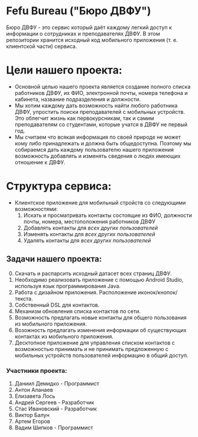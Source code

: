 # Fefu Bureau ("Бюро ДВФУ")
Бюро ДВФУ - это сервис который даёт каждому легкий доступ к информации о сотрудниках и преподавателях ДВФУ.
В этом репозитории хранится исходный код мобильного приложения (т. е. клиентской части) сервиса.
# Цели нашего проекта:
  * Основной целью нашего проекта является создание полного списка работников ДВФУ, их ФИО, электронной почты, номера телефона и кабинета, название подразделения и должности.
  * Мы хотим каждому дать возможность найти любого работника ДВФУ, упростить поиски преподавателей с мобильных устройств. Это облегчит жизнь как первокурсникам, так и самим преподавателям со студентами, которые учатся в ДВФУ не первый год.
  * Мы считаем что всякая информация по своей природе не может кому либо принадлежать и должна быть общедоступна. Поэтому мы собираемся дать каждому пользователю нашего приложения возможность добавлять и изменять сведения о людях имеющих отношение к ДВФУ.
# Структура сервиса:
  * Клиентское приложение для мобильный стройств со следующими возможностями:
      1. Искать и просматривать контакты состоящие из ФИО, должности почты, номера, местоположения работников ДВФУ
      2. Добавлять контакты для *всех других пользователей*
      3. Изменять контакты для *всех других пользователей*
      4. Удалять контакты для *всех других пользователей*
## Задачи нашего проекта:
  0. Скачать и распарсить исходный датасет всех страниц ДВФУ.
  1. Необходимо реализовать приложение с помощью Android Studio, используя язык программирования Java.
  2. Работа с дизайном приложения. Расположение иконок/кнопок/текста.
  3. Собственный DSL для контактов.
  4. Механизм обновления списка контактов по сети.
  5. Возможность предлагать новые контакты для общего пользования из мобильного приложения.
  6. Возожность предлагать изменения информации об существующих контактах из мобильного приложения.
  5. Десктопное приложение для управления списком контактов с возможностью принимать и не принимать предложенную с мобильных устройств пользователей информацию в общий доступ.
### Участники проекта:
  1. Даниил Демидко - Программист
  2. Антон Аланаев
  3. Елизавета Лось
  4. Андрей Сергеев - Разработчик
  5. Стас Ивановский - Разработчик
  6. Виктор Балун
  7. Артем Егоров
  8. Вадим Шипков - Программист
